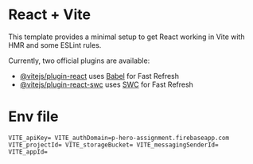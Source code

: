 # React + Vite

This template provides a minimal setup to get React working in Vite with HMR and some ESLint rules.

Currently, two official plugins are available:

- [@vitejs/plugin-react](https://github.com/vitejs/vite-plugin-react/blob/main/packages/plugin-react/README.md) uses [Babel](https://babeljs.io/) for Fast Refresh
- [@vitejs/plugin-react-swc](https://github.com/vitejs/vite-plugin-react-swc) uses [SWC](https://swc.rs/) for Fast Refresh

# Env file

`VITE_apiKey=
VITE_authDomain=p-hero-assignment.firebaseapp.com
VITE_projectId=
VITE_storageBucket=
VITE_messagingSenderId=
VITE_appId=`
